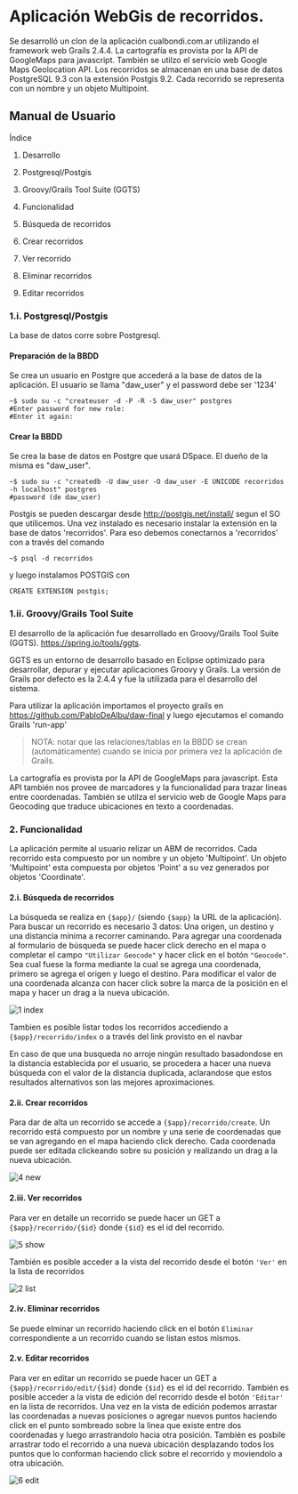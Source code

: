 # Aplicación WebGis de recorridos.

Se desarrolló un clon de la aplicación cualbondi.com.ar utilizando el framework web Grails 2.4.4. La cartografía es provista por la API de GoogleMaps para javascript. También se utilzo el servicio web Google Maps Geolocation API. Los recorridos se almacenan en una base de datos PostgreSQL 9.3 con la extensión Postgis 9.2. Cada recorrido se representa con un nombre y un objeto Multipoint.

## Manual de Usuario


Índice


1. Desarrollo
  1. Postgresql/Postgis
  2. Groovy/Grails Tool Suite (GGTS)

2. Funcionalidad
  1. Búsqueda de recorridos
  2. Crear recorridos
  3. Ver recorrido
  4. Eliminar recorridos
  5. Editar recorridos

### 1.i. Postgresql/Postgis

La base de datos corre sobre Postgresql. 

#### Preparación de la BBDD

Se crea un usuario en Postgre que accederá a la base de datos de la aplicación. El usuario se llama "daw_user" y el password debe ser '1234'

	~$ sudo su -c "createuser -d -P -R -S daw_user" postgres
	#Enter password for new role:
	#Enter it again:

#### Crear la BBDD

Se crea la base de datos en Postgre que usará DSpace. El dueño de la misma es "daw_user".


	~$ sudo su -c "createdb -U daw_user -O daw_user -E UNICODE recorridos -h localhost" postgres
	#password (de daw_user)
	

Postgis se pueden descargar desde http://postgis.net/install/ segun el SO que utilicemos. Una vez instalado es necesario instalar la extensión en la base de datos 'recorridos'. Para eso debemos conectarnos a 'recorridos' con a través del comando

	~$ psql -d recorridos

y luego instalamos POSTGIS con 

	CREATE EXTENSION postgis;

### 1.ii. Groovy/Grails Tool Suite

El desarrollo de la aplicación fue desarrollado en Groovy/Grails Tool Suite (GGTS). https://spring.io/tools/ggts. 

GGTS es un entorno de desarrollo basado en Eclipse optimizado para desarrollar, depurar y ejecutar aplicaciones Groovy y Grails. La versión de Grails por defecto es la 2.4.4 y fue la utilizada para el desarrollo del sistema.

Para utilizar la aplicación importamos el proyecto grails en https://github.com/PabloDeAlbu/daw-final y luego ejecutamos el comando Grails 'run-app'

> NOTA: notar que las relaciones/tablas en la BBDD se crean (automáticamente) cuando se inicia por primera vez la aplicación de Grails.

La cartografía es provista por la API de GoogleMaps para javascript. Esta API también nos provee de marcadores y la funcionalidad para trazar lineas entre coordenadas. También se utilza el servicio web de Google Maps para Geocoding que traduce ubicaciones en texto a coordenadas. 

### 2. Funcionalidad

La aplicación permite al usuario relizar un ABM de recorridos. Cada recorrido esta compuesto por un nombre y un objeto 'Multipoint'. Un objeto 'Multipoint' esta compuesta por objetos 'Point' a su vez generados por objetos 'Coordinate'. 

#### 2.i. Búsqueda de recorridos

La búsqueda se realiza en `{$app}/` (siendo `{$app}` la URL de la aplicación). Para buscar un recorrido es necesario 3 datos: Una origen, un destino y una distancia mínima a recorrer caminando. Para agregar una coordenada al formulario de búsqueda se puede hacer click derecho en el mapa o completar el campo `"Utilizar Geocode"` y hacer click en el botón `"Geocode"`. Sea cual fuese la forma mediante la cual se agrega una coordenada, primero se agrega el origen y luego el destino. Para modificar el valor de una coordenada alcanza con hacer click sobre la marca de la posición en el mapa y hacer un drag a la nueva ubicación.

![1 index](https://cloud.githubusercontent.com/assets/11927172/23177516/d08d55bc-f845-11e6-9773-3545acb78b23.png)

Tambien es posible listar todos los recorridos accediendo a `{$app}/recorrido/index` o a través del link provisto en el navbar

En caso de que una busqueda no arroje ningún resultado basadondose en la distancia establecida por el usuario, se procedera a hacer una nueva búsqueda con el valor de la distancia duplicada, aclarandose que estos resultados alternativos son las mejores aproximaciones. 

#### 2.ii. Crear recorridos

Para dar de alta un recorrido se accede a `{$app}/recorrido/create`. Un recorrido está compuesto por un nombre y una serie de coordenadas que se van agregando en el mapa haciendo click derecho. Cada coordenada puede ser editada clickeando sobre su posición y realizando un drag a la nueva ubicación. 

![4 new](https://cloud.githubusercontent.com/assets/11927172/23177514/d08cbe22-f845-11e6-9401-af4c608ae65e.png)

#### 2.iii. Ver recorridos

Para ver en detalle un recorrido se puede hacer un GET a `{$app}/recorrido/{$id}` donde `{$id}` es el id del recorrido. 

![5 show](https://cloud.githubusercontent.com/assets/11927172/23177513/d08c8114-f845-11e6-8633-121d7deb5505.png)

También es posible acceder a la vista del recorrido desde el botón `'Ver'` en la lista de recorridos

![2 list](https://cloud.githubusercontent.com/assets/11927172/23177515/d08d468a-f845-11e6-9141-f322b8bb8660.png)

#### 2.iv. Eliminar recorridos

Se puede elminar un recorrido haciendo click en el botón `Eliminar` correspondiente a un recorrido cuando se listan estos mismos.

#### 2.v. Editar recorridos

Para ver en editar un recorrido se puede hacer un GET a `{$app}/recorrido/edit/{$id}` donde `{$id}` es el id del recorrido. También es posible acceder a la vista de edición del recorrido desde el botón `'Editar'` en la lista de recorridos. Una vez en la vista de edición podemos arrastar las coordenadas a nuevas posiciones o agregar nuevos puntos haciendo click en el punto sombreado sobre la linea que existe entre dos coordenadas y luego arrastrandolo hacia otra posición. También es posbile arrastrar todo el recorrido a una nueva ubicación desplazando todos los puntos que lo conforman haciendo click sobre el recorrido y moviendolo a otra ubicación.

![6 edit](https://cloud.githubusercontent.com/assets/11927172/23177518/d0b32fe4-f845-11e6-991d-3928e4ccfa0f.png)
